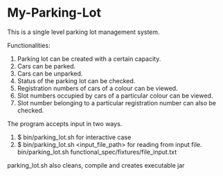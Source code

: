 # My-Parking-Lot

This is a single level parking lot management system. 

Functionalities:

1. Parking lot can be created with a certain capacity.
2. Cars can be parked.
3. Cars can be unparked.
4. Status of the parking lot can be checked.
5. Registration numbers of cars of a colour can be viewed.
6. Slot numbers occupied by cars of a particular colour can be viewed.
7. Slot number belonging to a particular registration number can also be checked.


The program accepts input in two ways.
1. $ bin/parking_lot.sh for interactive case
2. $ bin/parking_lot.sh <input_file_path> for reading from input file.
bin/parking_lot.sh functional_spec/fixtures/file_input.txt

parking_lot.sh also cleans, compile and creates executable jar
